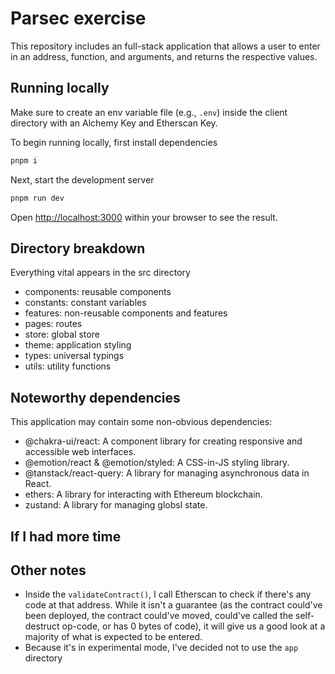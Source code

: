 # Parsec exercise

This repository includes an full-stack application that allows a user to enter in an address, function, and arguments, and returns the respective values.

## Running locally

Make sure to create an env variable file (e.g., `.env`) inside the client directory with an Alchemy Key and Etherscan Key.

To begin running locally, first install dependencies

```bash
pnpm i
```

Next, start the development server

```bash
pnpm run dev
```

Open [http://localhost:3000](http://localhost:3000) within your browser to see the result.

## Directory breakdown

Everything vital appears in the src directory

- components: reusable components
- constants: constant variables
- features: non-reusable components and features
- pages: routes
- store: global store
- theme: application styling
- types: universal typings
- utils: utility functions

## Noteworthy dependencies

This application may contain some non-obvious dependencies:

- @chakra-ui/react: A component library for creating responsive and accessible web interfaces.
- @emotion/react & @emotion/styled: A CSS-in-JS styling library.
- @tanstack/react-query: A library for managing asynchronous data in React.
- ethers: A library for interacting with Ethereum blockchain.
- zustand: A library for managing globsl state.

## If I had more time

## Other notes

- Inside the `validateContract()`, I call Etherscan to check if there's any code at that address. While it isn't a guarantee (as the contract could've been deployed, the contract could've moved, could've called the self-destruct op-code, or has 0 bytes of code), it will give us a good look at a majority of what is expected to be entered.
- Because it's in experimental mode, I've decided not to use the `app` directory
